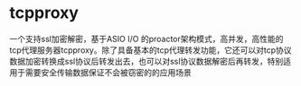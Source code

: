 # tcpproxy
一个支持ssl加密解密，基于ASIO I/O 的proactor架构模式，高并发，高性能的tcp代理服务器tcpproxy。除了具备基本的tcp代理转发功能，它还可以对tcp协议数据加密转换成ssl协议后转发出去，也可以对ssl协议数据解密后再转发，特别适用于需要安全传输数据保证不会被窃密的的应用场景
